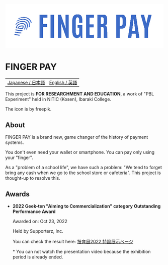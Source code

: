 [![LOGO OF FINGER PAY](/profile/README/assets/FINGER-PAY_BANNER_SMALL_TRANSPARENT.png)](https://github.com/fingerpay)

# FINGER PAY
<table>
  <tbody>
    <tr>
      <td>
        <a href="https://github.com/fingerpay/.github/blob/main/profile/README/README.jp.md">Japanese / 日本語</a>
      </td>
      <td>
        <a href="https://github.com/fingerpay/.github/blob/main/profile/README/README.en.md">English / 英語</a>
      </td>
    </tr>
  </tbody>
</table>

This project is **FOR RESEARCHMENT AND EDUCATION**, a work of "PBL Experiment" held in NITIC (Kosen), Ibaraki College.

The icon is by freepik.

## About
FINGER PAY is a brand new, game changer of the history of payment systems.

You don't even need your wallet or smartphone. You can pay only using your "finger".

As a "problem of a school life", we have such a problem: "We tend to forget bring any cash when we go to the school store or cafeteria".
This project is thought-up to resolve this.

## Awards
- **2022 Geek-ten "Aiming to Commercialization" category** **Outstanding Performance Award**
  
  Awarded on: Oct 23, 2022

  Held by Supporterz, Inc.

  You can check the result here: [技育展2022 特設展示ページ](https://talent.supporterz.jp/geekten/2022/exhibition.html#theme4)

  \* You can not watch the presentation video because the exhibition period is already ended.
